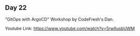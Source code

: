 ## Day 22

"GitOps with ArgoCD" Workshop by CodeFresh's Dan.

Youtube Link: https://www.youtube.com/watch?v=5rwIIusbUWM
